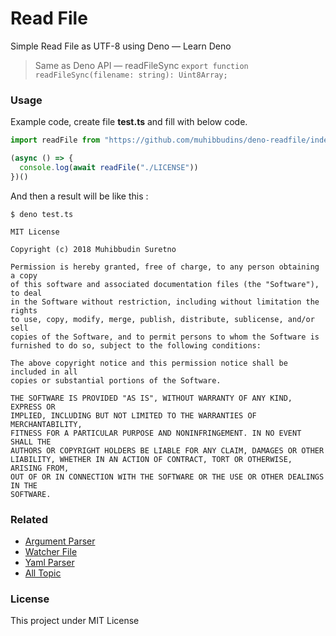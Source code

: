 # Read File

Simple Read File as UTF-8 using Deno — Learn Deno

> Same as Deno API — readFileSync `export function readFileSync(filename: string): Uint8Array;`

### Usage

Example code, create file **test.ts** and fill with below code.

```ts
import readFile from "https://github.com/muhibbudins/deno-readfile/index.ts";

(async () => {
  console.log(await readFile("./LICENSE"))
})()
```

And then a result will be like this :

```
$ deno test.ts

MIT License

Copyright (c) 2018 Muhibbudin Suretno

Permission is hereby granted, free of charge, to any person obtaining a copy
of this software and associated documentation files (the "Software"), to deal
in the Software without restriction, including without limitation the rights
to use, copy, modify, merge, publish, distribute, sublicense, and/or sell
copies of the Software, and to permit persons to whom the Software is
furnished to do so, subject to the following conditions:

The above copyright notice and this permission notice shall be included in all
copies or substantial portions of the Software.

THE SOFTWARE IS PROVIDED "AS IS", WITHOUT WARRANTY OF ANY KIND, EXPRESS OR
IMPLIED, INCLUDING BUT NOT LIMITED TO THE WARRANTIES OF MERCHANTABILITY,
FITNESS FOR A PARTICULAR PURPOSE AND NONINFRINGEMENT. IN NO EVENT SHALL THE
AUTHORS OR COPYRIGHT HOLDERS BE LIABLE FOR ANY CLAIM, DAMAGES OR OTHER
LIABILITY, WHETHER IN AN ACTION OF CONTRACT, TORT OR OTHERWISE, ARISING FROM,
OUT OF OR IN CONNECTION WITH THE SOFTWARE OR THE USE OR OTHER DEALINGS IN THE
SOFTWARE.
```

### Related

- [Argument Parser](https://github.com/muhibbudins/deno-arguments)
- [Watcher File](https://github.com/muhibbudins/deno-watcher)
- [Yaml Parser](https://github.com/muhibbudins/deno-yaml)
- [All Topic](https://github.com/topics/learn-deno)

### License

This project under MIT License
